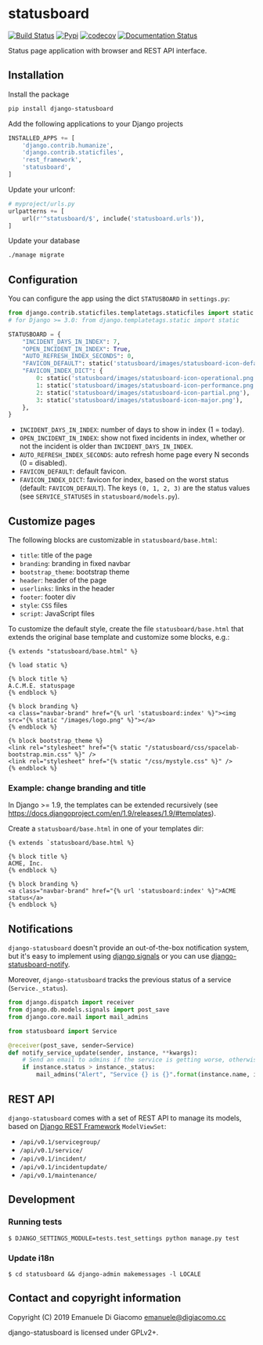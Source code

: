 # statusboard

[![Build Status](https://github.com/edigiacomo/django-statusboard/actions/workflows/build.yml/badge.svg?branch=main)](https://github.com/edigiacomo/django-statusboard/actions/workflows/build.yml)
[![Pypi](https://img.shields.io/pypi/v/django-statusboard.svg)](https://pypi.python.org/pypi/django-statusboard/)
[![codecov](https://codecov.io/gh/edigiacomo/django-statusboard/branch/main/graph/badge.svg)](https://codecov.io/gh/edigiacomo/django-statusboard)
[![Documentation Status](https://readthedocs.org/projects/django-statusboard/badge/?version=stable)](https://django-statusboard.readthedocs.io/en/stable/?badge=stable)

Status page application with browser and REST API interface.

## Installation

Install the package

```sh
pip install django-statusboard
```

Add the following applications to your Django projects

```python
INSTALLED_APPS += [
    'django.contrib.humanize',
    'django.contrib.staticfiles',
    'rest_framework',
    'statusboard',
]
```

Update your urlconf:

```python
# myproject/urls.py
urlpatterns += [
    url(r'^statusboard/$', include('statusboard.urls')),
]
```

Update your database

```sh
./manage migrate
```

## Configuration

You can configure the app using the dict `STATUSBOARD` in `settings.py`:

```python
from django.contrib.staticfiles.templatetags.staticfiles import static
# for Django >= 3.0: from django.templatetags.static import static

STATUSBOARD = {
    "INCIDENT_DAYS_IN_INDEX": 7,
    "OPEN_INCIDENT_IN_INDEX": True,
    "AUTO_REFRESH_INDEX_SECONDS": 0,
    "FAVICON_DEFAULT": static('statusboard/images/statusboard-icon-default.png'),
    "FAVICON_INDEX_DICT": {
        0: static('statusboard/images/statusboard-icon-operational.png'),
        1: static('statusboard/images/statusboard-icon-performance.png'),
        2: static('statusboard/images/statusboard-icon-partial.png'),
        3: static('statusboard/images/statusboard-icon-major.png'),
    },
}
```

* `INCIDENT_DAYS_IN_INDEX`: number of days to show in index (1 = today).
* `OPEN_INCIDENT_IN_INDEX`: show not fixed incidents in index, whether or not
  the incident is older than `INCIDENT_DAYS_IN_INDEX`.
* `AUTO_REFRESH_INDEX_SECONDS`: auto refresh home page every N seconds (0 = disabled).
* `FAVICON_DEFAULT`: default favicon.
* `FAVICON_INDEX_DICT`: favicon for index, based on the worst status (default:
  `FAVICON_DEFAULT`). The keys `(0, 1, 2, 3)` are the status values (see `SERVICE_STATUSES` in `statusboard/models.py`).

## Customize pages

The following blocks are customizable in `statusboard/base.html`:

* `title`: title of the page
* `branding`: branding in fixed navbar
* `bootstrap_theme`: bootstrap theme
* `header`: header of the page
* `userlinks`: links in the header
* `footer`: footer div
* `style`: `CSS` files
* `script`: JavaScript files

To customize the default style, create the file `statusboard/base.html` that
extends the original base template and customize some blocks, e.g.:

```
{% extends "statusboard/base.html" %}

{% load static %}

{% block title %}
A.C.M.E. statuspage
{% endblock %}

{% block branding %}
<a class="navbar-brand" href="{% url 'statusboard:index' %}"><img src="{% static "/images/logo.png" %}"></a>
{% endblock %}

{% block bootstrap_theme %}
<link rel="stylesheet" href="{% static "/statusboard/css/spacelab-bootstrap.min.css" %}" />
<link rel="stylesheet" href="{% static "/css/mystyle.css" %}" />
{% endblock %}
```

### Example: change branding and title

In Django >= 1.9, the templates can be extended recursively (see
https://docs.djangoproject.com/en/1.9/releases/1.9/#templates).

Create a `statusboard/base.html` in one of your templates dir:

```
{% extends `statusboard/base.html %}

{% block title %}
ACME, Inc.
{% endblock %}

{% block branding %}
<a class="navbar-brand" href="{% url 'statusboard:index' %}">ACME status</a>
{% endblock %}
```

## Notifications

`django-statusboard` doesn't provide an out-of-the-box notification system, but
it's easy to implement using [django signals](https://docs.djangoproject.com/en/dev/topics/signals/) or you can use [django-statusboard-notify](https://github.com/edigiacomo/django-statusboard-notify).

Moreover, `django-statusboard` tracks the previous status of a service
(`Service._status`).

```python
from django.dispatch import receiver
from django.db.models.signals import post_save
from django.core.mail import mail_admins

from statusboard import Service

@receiver(post_save, sender=Service)
def notify_service_update(sender, instance, **kwargs):
    # Send an email to admins if the service is getting worse, otherwise do nothing.
    if instance.status > instance._status:
        mail_admins("Alert", "Service {} is {}".format(instance.name, instance.get_status_display()))
```

## REST API

`django-statusboard` comes with a set of REST API to manage its models, based on [Django REST Framework](https://www.django-rest-framework.org/) `ModelViewSet`:

* `/api/v0.1/servicegroup/`
* `/api/v0.1/service/`
* `/api/v0.1/incident/`
* `/api/v0.1/incidentupdate/`
* `/api/v0.1/maintenance/`

## Development

### Running tests

```
$ DJANGO_SETTINGS_MODULE=tests.test_settings python manage.py test
```

### Update i18n

```
$ cd statusboard && django-admin makemessages -l LOCALE
```



## Contact and copyright information

Copyright (C) 2019 Emanuele Di Giacomo <emanuele@digiacomo.cc>

django-statusboard is licensed under GPLv2+.

